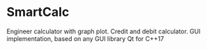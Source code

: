 # SmartCalc
Engineer calculator with graph plot. Credit and debit calculator. GUI implementation, based on any GUI library Qt for C++17 

